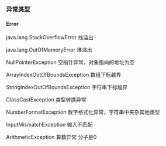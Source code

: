 ### 异常类型

#### Error

java.lang.StackOverflowError	栈溢出

java.lang.OutOfMemoryError    堆溢出

NullPointerException		空指针异常，对象指向的地址为空

ArrayIndexOutOfBoundsException	数组下标越界

StringIndexOutOfBoundsException	字符串下标越界

ClassCastException								类型转换异常

NumberFormatException					数字格式化异常，字符串中夹杂其他类型

InputMismatchException					输入不匹配

ArithmeticException							算数异常 分子是0